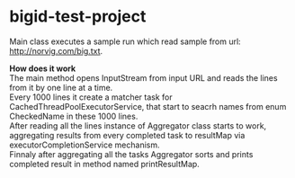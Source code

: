 # bigid-test-project

Main class executes a sample run which read sample from url: http://norvig.com/big.txt.  

**How does it work**  
The main method opens InputStream from input URL and reads the lines from it by one line at a time.  
Every 1000 lines it create a  matcher task for CachedThreadPoolExecutorService, that start to seacrh names from enum CheckedName in these 1000 lines.   
After reading all the lines instance of Aggregator class starts to work, aggregating results from every completed task to resultMap via executorCompletionService mechanism.    
Finnaly after aggregating all the tasks Aggregator sorts and prints completed result in method named printResultMap.
